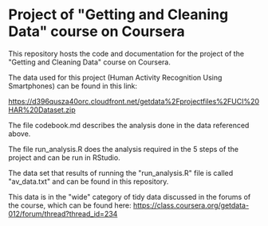 # Project of "Getting and Cleaning Data" course on Coursera

This repository hosts the code and documentation for the project of the "Getting and Cleaning Data" course on Coursera.

The data used for this project (Human Activity Recognition Using Smartphones) can be found in this link:

https://d396qusza40orc.cloudfront.net/getdata%2Fprojectfiles%2FUCI%20HAR%20Dataset.zip

The file codebook.md describes the analysis done in the data referenced above.

The file run_analysis.R does the analysis required in the 5 steps of the project and can be run in RStudio.

The data set that results of running the "run_analysis.R" file is called "av_data.txt" and can be found in this
repository.

This data is in the "wide" category of tidy data discussed in the forums of the course, which can be found here:
https://class.coursera.org/getdata-012/forum/thread?thread_id=234



